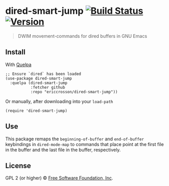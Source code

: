 # dired-smart-jump [![Build Status](https://travis-ci.org/EricCrosson/dired-smart-jump.svg?branch=master)](https://travis-ci.org/EricCrosson/dired-smart-jump) [![Version](https://img.shields.io/github/tag/EricCrosson/dired-smart-jump.svg)](https://github.com/EricCrosson/dired-smart-jump/releases)

> DWIM movement-commands for dired buffers in GNU Emacs

## Install

With [Quelpa](https://framagit.org/steckerhalter/quelpa)

``` {.sourceCode .lisp}
;; Ensure `dired` has been loaded
(use-package dired-smart-jump
  :quelpa (dired-smart-jump
           :fetcher github
           :repo "ericcrosson/dired-smart-jump"))
```

Or manually, after downloading into your `load-path`

``` {.sourceCode .lisp}
(require 'dired-smart-jump)
```

## Use

This package remaps the `beginning-of-buffer` and `end-of-buffer`
keybindings in `dired-mode-map` to commands that place point at the
first file in the buffer and the last file in the buffer,
respectively.

## License

GPL 2 (or higher) © [Free Software Foundation, Inc](http://www.fsf.org/about).
